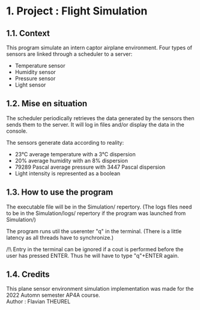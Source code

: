 # 1. Project : Flight Simulation

## 1.1. Context

This program simulate an intern captor airplane environment. Four types of sensors are linked through a scheduler to a server:
- Temperature sensor
- Humidity sensor
- Pressure sensor
- Light sensor


## 1.2. Mise en situation

The scheduler periodically retrieves the data generated by the sensors then sends them to the server. It will log in files and/or display the data in the console.

The sensors generate data according to reality:
- 23°C average temperature with a 3°C dispersion 
- 20% average humidity with an 8% dispersion
- 79289 Pascal average pressure with 3447 Pascal dispersion
- Light intensity is represented as a boolean

## 1.3. How to use the program

The executable file will be in the Simulation/ repertory. (The logs files need to be in the Simulation/logs/ repertory if the program was launched from Simulation/)

The program runs util the userenter "q" in the terminal. (There is a little latency as all threads have to synchronize.)

/!\ Entry in the terminal can be ignored if a cout is performed before the user has pressed ENTER. Thus he will have to type "q"+ENTER again.

## 1.4. Credits

This plane sensor environment simulation implementation was made for the 2022 Automn semester AP4A course. <br>
Author : Flavian THEUREL 